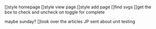 []style homepage
[]style view page
[]style add page
[]find svgs
[]get the box to check and uncheck on toggle for complete

maybe sunday?
[]look over the articles JP sent about unit testing

